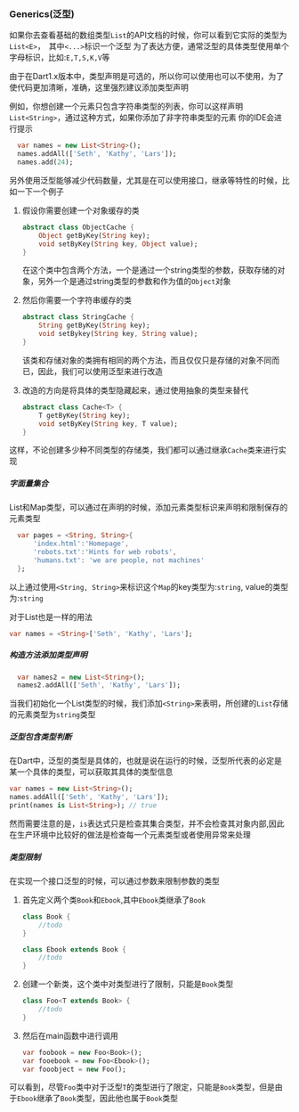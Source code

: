 ### Generics(泛型)

如果你去查看基础的数组类型`List`的API文档的时候，你可以看到它实际的类型为`List<E>`，　其中`<...>`标识一个泛型
为了表达方便，通常泛型的具体类型使用单个字母标识，比如:`E,T,S,K,V`等

由于在Dart1.x版本中，类型声明是可选的，所以你可以使用也可以不使用，为了使代码更加清晰，准确，这里强烈建议添加类型声明

例如，你想创建一个元素只包含字符串类型的列表，你可以这样声明`List<String>`，通过这种方式，如果你添加了非字符串类型的元素
你的IDE会进行提示

```dart
  var names = new List<String>();
  names.addAll(['Seth', 'Kathy', 'Lars']);
  names.add(24);
```

另外使用泛型能够减少代码数量，尤其是在可以使用接口，继承等特性的时候，比如一下一个例子

1. 假设你需要创建一个对象缓存的类
    
    ```dart
    abstract class ObjectCache {
        Object getByKey(String key);
        void setByKey(String key, Object value);
    }
    ```
    
    在这个类中包含两个方法，一个是通过一个string类型的参数，获取存储的对象，另外一个是通过string类型的参数和作为值的`Object`对象

 1. 然后你需要一个字符串缓存的类

    ```dart
    abstract class StringCache {
        String getByKey(String key);
        void setBykey(String key, String value);
    }
    ```
    
    该类和存储对象的类拥有相同的两个方法，而且仅仅只是存储的对象不同而已，因此，我们可以使用泛型来进行改造

1. 改造的方向是将具体的类型隐藏起来，通过使用抽象的类型来替代

    ```dart
    abstract class Cache<T> {
        T getByKey(String key);
        void setByKey(String key, T value);
    }
    ```
    
这样，不论创建多少种不同类型的存储类，我们都可以通过继承`Cache`类来进行实现


##### 字面量集合
List和Map类型，可以通过在声明的时候，添加元素类型标识来声明和限制保存的元素类型

```dart
  var pages = <String, String>{
      'index.html':'Homepage',
      'robots.txt':'Hints for web robots',
      'humans.txt': 'we are people, not machines'
  };
```
以上通过使用`<String, String>`来标识这个`Map`的key类型为:`string`, value的类型为:`string`

对于List也是一样的用法

```dart
var names = <String>['Seth', 'Kathy', 'Lars'];
```

##### 构造方法添加类型声明

```dart
  var names2 = new List<String>();
  names2.addAll(['Seth', 'Kathy', 'Lars']);
```
当我们初始化一个List类型的时候，我们添加`<String>`来表明，所创建的`List`存储的元素类型为`string`类型


##### 泛型包含类型判断

在Dart中，泛型的类型是具体的，也就是说在运行的时候，泛型所代表的必定是某一个具体的类型，可以获取其具体的类型信息

```dart
var names = new List<String>();
names.addAll(['Seth', 'Kathy', 'Lars']);
print(names is List<String>); // true
```
然而需要注意的是，`is`表达式只是检查其集合类型，并不会检查其对象内部,因此在生产环境中比较好的做法是检查每一个元素类型或者使用异常来处理

##### 类型限制
在实现一个接口泛型的时候，可以通过参数来限制参数的类型

1. 首先定义两个类`Book`和`Ebook`,其中`Ebook`类继承了`Book`

    ```dart
    class Book {
        //todo
    }

    class Ebook extends Book {
        //todo
    }
    ```

1. 创建一个新类，这个类中对类型进行了限制，只能是`Book`类型
    
    ```dart
    class Foo<T extends Book> {
        //todo
    }
    ```

1. 然后在main函数中进行调用

    ```dart
    var foobook = new Foo<Book>();
    var fooebook = new Foo<Ebook>();
    var fooobject = new Foo();
    ```

可以看到，尽管`Foo`类中对于泛型`T`的类型进行了限定，只能是`Book`类型，但是由于`Ebook`继承了`Book`类型，因此他也属于`Book`类型

